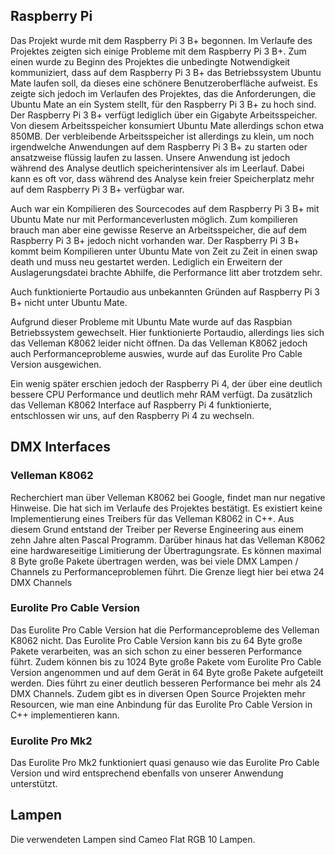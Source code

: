 ## Raspberry Pi
Das Projekt wurde mit dem Raspberry Pi 3 B+ begonnen. Im Verlaufe des Projektes zeigten sich einige Probleme mit dem Raspberry Pi 3 B+. 
Zum einen wurde zu Beginn des Projektes die unbedingte Notwendigkeit kommuniziert, dass auf dem Raspberry Pi 3 B+ das Betriebssystem Ubuntu Mate laufen soll, da dieses eine schönere Benutzeroberfläche aufweist. Es zeigte sich jedoch im Verlaufen des Projektes, das die Anforderungen, die Ubuntu Mate an ein System stellt, für den Raspberry Pi 3 B+ zu hoch sind. Der Raspberry Pi 3 B+ verfügt lediglich über ein Gigabyte Arbeitsspeicher. Von diesem Arbeitsspeicher konsumiert Ubuntu Mate allerdings schon etwa 850MB. Der verbleibende Arbeitsspeicher ist allerdings zu klein, um noch irgendwelche Anwendungen auf dem Raspberry Pi 3 B+ zu starten oder ansatzweise flüssig laufen zu lassen. Unsere Anwendung ist jedoch während des Analyse deutlich speicherintensiver als im Leerlauf. Dabei kann es oft vor, dass während des Analyse kein freier Speicherplatz mehr auf dem Raspberry Pi 3 B+ verfügbar war. 

Auch war ein Kompilieren des Sourcecodes auf dem Raspberry Pi 3 B+ mit Ubuntu Mate nur mit Performanceverlusten möglich. Zum kompilieren brauch man aber eine gewisse Reserve an Arbeitsspeicher, die auf dem Raspberry Pi 3 B+ jedoch nicht vorhanden war. Der Raspberry Pi 3 B+ kommt beim Kompilieren unter Ubuntu Mate von Zeit zu Zeit in einen swap death und muss neu gestartet werden. Lediglich ein Erweitern der Auslagerungsdatei brachte Abhilfe, die Performance litt aber trotzdem sehr.

Auch funktionierte Portaudio aus unbekannten Gründen auf Raspberry Pi 3 B+ nicht unter Ubuntu Mate. 

Aufgrund dieser Probleme mit Ubuntu Mate wurde auf das Raspbian Betriebssystem gewechselt. Hier funktionierte Portaudio, allerdings lies sich das Velleman K8062 leider nicht öffnen. Da das Velleman K8062 jedoch auch Performanceprobleme auswies, wurde auf das Eurolite Pro Cable Version ausgewichen.

Ein wenig später erschien jedoch der Raspberry Pi 4, der über eine deutlich bessere CPU Performance und deutlich mehr RAM verfügt. Da zusätzlich das Velleman K8062 Interface auf Raspberry Pi 4 funktionierte, entschlossen wir uns, auf den Raspberry Pi 4 zu wechseln.

## DMX Interfaces
### Velleman K8062 
Recherchiert man über Velleman K8062 bei Google, findet man nur negative Hinweise. Die hat sich im Verlaufe des Projektes bestätigt. 
Es existiert keine Implementierung eines Treibers für das Velleman K8062 in C++. Aus diesem Grund entstand der Treiber per Reverse Engineering aus einem zehn Jahre alten Pascal Programm.
Darüber hinaus hat das Velleman K8062 eine hardwareseitige Limitierung der Übertragungsrate. Es können maximal 8 Byte große Pakete übertragen werden, was bei viele DMX Lampen / Channels zu Performanceproblemen führt. Die Grenze liegt hier bei etwa 24 DMX Channels

### Eurolite Pro Cable Version
Das Eurolite Pro Cable Version hat die Performanceprobleme des Velleman K8062 nicht. Das Eurolite Pro Cable Version kann bis zu 64 Byte große Pakete verarbeiten, was an sich schon zu einer besseren Performance führt. Zudem können bis zu 1024 Byte große Pakete vom Eurolite Pro Cable Version angenommen und auf dem Gerät in 64 Byte große Pakete aufgeteilt werden. Dies führt zu einer deutlich besseren Performance bei mehr als 24 DMX Channels. 
Zudem gibt es in diversen Open Source Projekten mehr Resourcen, wie man eine Anbindung für das Eurolite Pro Cable Version in C++ implementieren kann.

### Eurolite Pro Mk2
Das Eurolite Pro Mk2 funktioniert quasi genauso wie das Eurolite Pro Cable Version und wird entsprechend ebenfalls von unserer Anwendung unterstützt.

## Lampen
Die verwendeten Lampen sind Cameo Flat RGB 10 Lampen. 